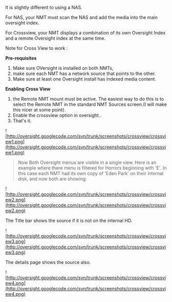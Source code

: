 It is slightly different to using a NAS.

For NAS, your NMT must scan the NAS and add the media into the main oversight index.

For Crossview, your NMT displays a combination of its own Oversight Index and a remote Oversight index at the same time.

Note for Cross View to work :

**Pre-requisites**

  1. Make sure OVersight is installed on both NMTs,
  1. make sure each NMT has a network source that points to the other.
  1. Make sure at least one Oversight install has indexed media content.

**Enabling Cross View**

  1. the Remote NMT mount must be active. The easiest way to do this is to select the Remote NMT in the standard NMT Sources screen.(I will make this nicer at some point).
  1. Enable the crossview option in oversight..
  1. That's it.


![http://oversight.googlecode.com/svn/trunk/screenshots/crossview/crossview1.png](http://oversight.googlecode.com/svn/trunk/screenshots/crossview/crossview1.png)

> Now Both Oversight menus are visible in a single view. Here is an example where there menu is filtered for Horrors beginning with 'E'. In this case each NMT had its own copy of 'Eden Park' on their internal disk, and now both are showing:

![http://oversight.googlecode.com/svn/trunk/screenshots/crossview/crossview2.png](http://oversight.googlecode.com/svn/trunk/screenshots/crossview/crossview2.png)

The Title bar shows the source if it is not on the internal HD.

![http://oversight.googlecode.com/svn/trunk/screenshots/crossview/crossview3.png](http://oversight.googlecode.com/svn/trunk/screenshots/crossview/crossview3.png)

The details page shows the source also.

![http://oversight.googlecode.com/svn/trunk/screenshots/crossview/crossview4.png](http://oversight.googlecode.com/svn/trunk/screenshots/crossview/crossview4.png)